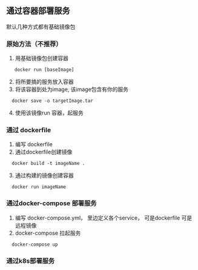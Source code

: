 
## 通过容器部署服务
默认几种方式都有基础镜像包
### 原始方法（不推荐）
1. 用基础镜像包创建容器 
```shell
   docker run [baseImage]
   ```
2. 将所要搞的服务放入容器  
3. 将该容器到处为image, 该image包含有你的服务
```shell
  docker save -o targetImage.tar
```
4. 使用该镜像run 容器，起服务

### 通过 dockerfile 
1. 编写 dockerfile
2. 通过dockerfile创建镜像
```shell
  docker build -t imageName .
```
3. 通过构建的镜像创建容器
```shell
  docker run imageName
```

### 通过docker-compose 部署服务
1. 编写 docker-compose.yml， 里边定义各个service， 可是dockerfile 可是远程镜像
2. docker-compose 拉起服务
```shell
  docker-compose up
```

### 通过k8s部署服务